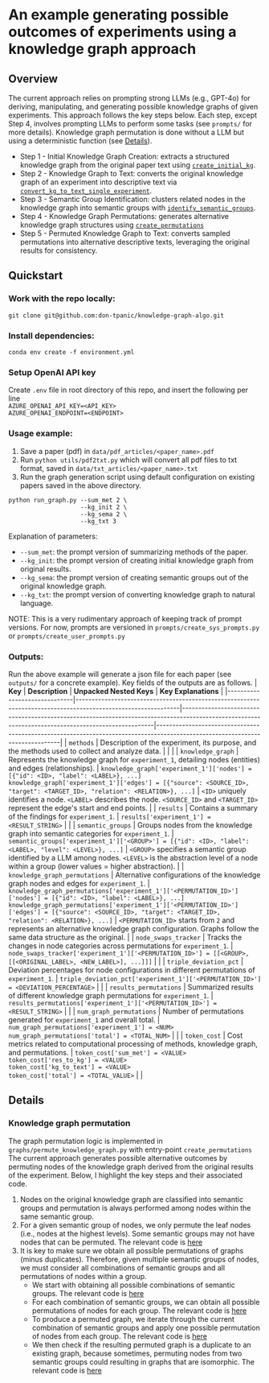 # An example generating possible outcomes of experiments using a knowledge graph approach

## Overview
The current approach relies on prompting strong LLMs (e.g., GPT-4o) for deriving, manipulating, and generating possible knowledge graphs of given experiments. This approach follows the key steps below. Each step, except Step 4, involves prompting LLMs to perform some tasks (see `prompts/` for more details). Knowledge graph permutation is done without a LLM but using a deterministic function (see [Details](#details)).

* Step 1 - Initial Knowledge Graph Creation: extracts a structured knowledge graph from the original paper text using [`create_initial_kg`](prompts/create_user_prompts.py#L99).
* Step 2 - Knowledge Graph to Text: converts the original knowledge graph of an experiment into descriptive text via [`convert_kg_to_text_single_experiment`](prompts/create_user_prompts.py#L197).
* Step 3 - Semantic Group Identification: clusters related nodes in the knowledge graph into semantic groups with [`identify_semantic_groups`](prompts/create_user_prompts.py#L149).
* Step 4 - Knowledge Graph Permutations: generates alternative knowledge graph structures using [`create_permutations`](graphs/permute_knowledge_graph.py#L127)
* Step 5 - Permuted Knowledge Graph to Text: converts sampled permutations into alternative descriptive texts, leveraging the original results for consistency.

## Quickstart

### Work with the repo locally:
```
git clone git@github.com:don-tpanic/knowledge-graph-algo.git
```

### Install dependencies:
```
conda env create -f environment.yml
```

### Setup OpenAI API key
Create `.env` file in root directory of this repo, and insert the following per line
<br>`AZURE_OPENAI_API_KEY=<API_KEY>`<br>
`AZURE_OPENAI_ENDPOINT=<ENDPOINT>`

### Usage example:
1. Save a paper (pdf) in `data/pdf_articles/<paper_name>.pdf`
2. Run `python utils/pdf2txt.py` which will convert all pdf files to txt format, saved in `data/txt_articles/<paper_name>.txt`
3. Run the graph generation script using default configuration on existing papers saved in the above directory.
```
python run_graph.py --sum_met 2 \
                    --kg_init 2 \
                    --kg_sema 2 \
                    --kg_txt 3
```
Explanation of parameters:
* `--sum_met`: the prompt version of summarizing methods of the paper.
* `--kg_init`: the prompt version of creating initial knowledge graph from original results.
* `--kg_sema`: the prompt version of creating semantic groups out of the original knowledge graph.
* `--kg_txt`: the prompt version of converting knowledge graph to natural language.

NOTE: This is a very rudimentary approach of keeping track of prompt versions. For now, prompts are versioned in `prompts/create_sys_prompts.py` or `prompts/create_user_prompts.py`

### Outputs:
Run the above example will generate a json file for each paper (see `outputs/` for a concrete example). Key fields of the outputs are as follows.
| **Key**                      | **Description**                                                                                              | **Unpacked Nested Keys**                                                                                                                                                                | **Key Explanations**                                                                                                         |
|------------------------------|--------------------------------------------------------------------------------------------------------------|---------------------------------------------------------------------------------------------------------------------------------------------------|------------------------------------------------------------------------------------------------------------------------------|
| `methods`                   | Description of the experiment, its purpose, and the methods used to collect and analyze data.                |                                                                                                                                                                                     |                                                                 |
| `knowledge_graph`           | Represents the knowledge graph for `experiment_1`, detailing nodes (entities) and edges (relationships).     | `knowledge_graph['experiment_1']['nodes'] = [{"id": <ID>, "label": <LABEL>}, ...]`<br>`knowledge_graph['experiment_1']['edges'] = [{"source": <SOURCE_ID>, "target": <TARGET_ID>, "relation": <RELATION>}, ...]` | `<ID>` uniquely identifies a node. `<LABEL>` describes the node. `<SOURCE_ID>` and `<TARGET_ID>` represent the edge's start and end points.                        |
| `results`                   | Contains a summary of the findings for `experiment_1`.                                                      | `results['experiment_1'] = <RESULT_STRING>`                                                                                                     |                                                                   |
| `semantic_groups`           | Groups nodes from the knowledge graph into semantic categories for `experiment_1`.                          | `semantic_groups['experiment_1']['<GROUP>'] = [{"id": <ID>, "label": <LABEL>, "level": <LEVEL>}, ...]`                                            | `<GROUP>` specifies a semantic group identified by a LLM among nodes. `<LEVEL>` is the abstraction level of a node within a group (lower values = higher abstraction).                                                           |
| `knowledge_graph_permutations` | Alternative configurations of the knowledge graph nodes and edges for `experiment_1`.                        | `knowledge_graph_permutations['experiment_1']['<PERMUTATION_ID>']['nodes'] = [{"id": <ID>, "label": <LABEL>}, ...]`<br>`knowledge_graph_permutations['experiment_1']['<PERMUTATION_ID>']['edges'] = [{"source": <SOURCE_ID>, "target": <TARGET_ID>, "relation": <RELATION>}, ...]` | `<PERMUTATION_ID>` starts from `2` and represents an alternative knowledge graph configuration. Graphs follow the same data structure as the original.                                                                 |
| `node_swaps_tracker`        | Tracks the changes in node categories across permutations for `experiment_1`.                               | `node_swaps_tracker['experiment_1']['<PERMUTATION_ID>'] = [[<GROUP>, [[<ORIGINAL_LABEL>, <NEW_LABEL>], ...]]]`                                   |                                                 |
| `triple_deviation_pct`      | Deviation percentages for node configurations in different permutations of `experiment_1`.                  | `triple_deviation_pct['experiment_1']['<PERMUTATION_ID>'] = <DEVIATION_PERCENTAGE>`                                                             |               |
| `results_permutations`      | Summarized results of different knowledge graph permutations for `experiment_1`.                            | `results_permutations['experiment_1']['<PERMUTATION_ID>'] = <RESULT_STRING>`                                                                    |                                                       |
| `num_graph_permutations`    | Number of permutations generated for `experiment_1` and overall total.                                      | `num_graph_permutations['experiment_1'] = <NUM>`<br>`num_graph_permutations['total'] = <TOTAL_NUM>`                                               |                                       |
| `token_cost`                | Cost metrics related to computational processing of methods, knowledge graph, and permutations.             | `token_cost['sum_met'] = <VALUE>`<br>`token_cost['res_to_kg'] = <VALUE>`<br>`token_cost['kg_to_text'] = <VALUE>`<br>`token_cost['total'] = <TOTAL_VALUE>` |                               |

## Details
### Knowledge graph permutation
The graph permutation logic is implemented in `graphs/permute_knowledge_graph.py` with entry-point `create_permutations`
The current approach generates possible alternative outcomes by permuting nodes of the knowledge graph derived from the original results of the experiment. Below, I highlight the key steps and their associated code.
1. Nodes on the original knowledge graph are classified into semantic groups and permutation is always performed among nodes within the same semantic group.
2. For a given semantic group of nodes, we only permute the leaf nodes (i.e., nodes at the highest levels). Some semantic groups may not have nodes that can be permuted.
   The relevant code is [here](https://github.com/braingpt-lovelab/knowledge-graph-algo/blob/main/graphs/permute_knowledge_graph.py#L151)
3. It is key to make sure we obtain all possible permutations of graphs (minus duplicates). Therefore, given multiple semantic groups of nodes, we must consider all combinations of semantic groups and all permutations of nodes within a group.
    - We start with obtaining all possible combinations of semantic groups. The relevant code is [here](https://github.com/braingpt-lovelab/knowledge-graph-algo/blob/main/graphs/permute_knowledge_graph.py#L161-L165)
    - For each combination of semantic groups, we can obtain all possible permutations of nodes for each group. The relevant code is [here](https://github.com/braingpt-lovelab/knowledge-graph-algo/blob/main/graphs/permute_knowledge_graph.py#L174-L180)
    - To produce a permuted graph, we iterate through the current combination of semantic groups and apply one possible permutation of nodes from each group. The relevant code is [here](https://github.com/braingpt-lovelab/knowledge-graph-algo/blob/main/graphs/permute_knowledge_graph.py#L182-L195)
    - We then check if the resulting permuted graph is a duplicate to an existing graph, because sometimes, permuting nodes from two semantic groups could resulting in graphs that are isomorphic. The relevant code is [here](https://github.com/braingpt-lovelab/knowledge-graph-algo/blob/main/graphs/permute_knowledge_graph.py#L198)
